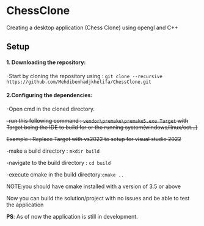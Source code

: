 # ChessClone
Creating a desktop application (Chess Clone) using opengl and C++


## Setup
#### 1. Downloading the repository:

  -Start by cloning the repository using : `git clone --recursive https://github.com/Mehdibenhadjkhelifa/ChessClone.git`

#### 2.Configuring the dependencies:

  -Open cmd in the cloned directory.

  ~~-run this following command : `vendor\premake\premake5.exe Target`  with Target being the IDE to build for or the running system(windows/linux/ect...)~~

  ~~Example : Replace Target with vs2022 to setup for visual studio 2022~~

  -make a build directory : `mkdir build`
  
  -navigate to the build directory : `cd build`
  
  -execute cmake in the build directory:`cmake ..`
  
  NOTE:you should have cmake installed with a version of 3.5 or above
  

Now you can build the solution/project with no issues and be able to test the application

**PS**: As of now the application is still in development.
